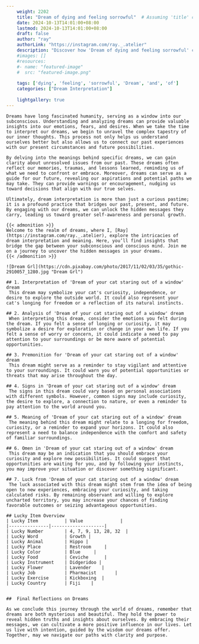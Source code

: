 ```yaml
---
    weight: 2202
    title: "Dream of dying and feeling sorrowful"  # Assuming 'title' column exists
    date: 2024-10-13T14:01:00+08:00
    lastmod: 2024-10-13T14:01:00+08:00
    draft: false
    author: "ray"
    authorLink: "https://instagram.com/ray._.atelier"
    description: "Discover how 'Dream of dying and feeling sorrowful' can interpret your future and uncover its significant meanings in your life."
    #images: []
    #resources:
    #- name: "featured-image"
    #  src: "featured-image.png"
    
    tags: ['dying', 'feeling', 'sorrowful', 'Dream', 'and', 'of']
    categories: ["Dream Interpretation"]
    
    lightgallery: true
---
```

    
    Dreams have long fascinated humanity, serving as a window into our subconscious. Understanding and analyzing dreams can provide valuable insights into our emotions, fears, and desires. When we take the time to interpret our dreams, we begin to unravel the complex tapestry of our inner thoughts. This process not only helps us understand ourselves better but also allows us to connect our past experiences with our present circumstances and future possibilities.
    
    By delving into the meanings behind specific dreams, we can gain clarity about unresolved issues from our past. These dreams often reflect our memories, traumas, and lessons learned, reminding us of what we need to confront or embrace. Moreover, dreams can serve as a guide for our future, revealing our aspirations and potential paths we may take. They can provide warnings or encouragement, nudging us toward decisions that align with our true selves.
    
    Ultimately, dream interpretation is more than just a curious pastime; it is a profound practice that bridges our past, present, and future. By engaging with our dreams, we can unlock the hidden messages they carry, leading us toward greater self-awareness and personal growth.
    
    {{< admonition >}}
    Welcome to the realm of dreams, where I, [Ray](https://instagram.com/ray._.atelier), explore the intricacies of dream interpretation and meaning. Here, you’ll find insights that bridge the gap between your subconscious and conscious mind. Join me on a journey to uncover the hidden messages in your dreams.
    {{< /admonition >}}
    
    ![Dream Grl](https://cdn.pixabay.com/photo/2017/11/02/03/35/gothic-2910057_1280.jpg "Dream Grl")
    
    ## 1. Interpretation of 'Dream of your cat staring out of a window' dream
     This dream may symbolize your cat's curiosity, independence, or desire to explore the outside world. It could also represent your cat's longing for freedom or a reflection of its natural instincts.
    
    ## 2. Analysis of 'Dream of your cat staring out of a window' dream
     When interpreting this dream, consider the emotions you felt during the dream. If you felt a sense of longing or curiosity, it may symbolize a desire for exploration or change in your own life. If you felt a sense of worry or concern, it could indicate a need to pay attention to your surroundings or be more aware of potential opportunities.
    
    ## 3. Premonition for 'Dream of your cat staring out of a window' dream
     This dream might serve as a reminder to stay vigilant and attentive to your surroundings. It could warn you of potential opportunities or threats that may arise throughout the day.
    
    ## 4. Signs in 'Dream of your cat staring out of a window' dream
     The signs in this dream could vary based on personal associations with different symbols. However, common signs may include curiosity, the desire to explore, a connection to nature, or even a reminder to pay attention to the world around you.
    
    ## 5. Meaning of 'Dream of your cat staring out of a window' dream
     The meaning behind this dream might relate to a longing for freedom, curiosity, or a reminder to expand your horizons. It could also represent a need to balance independence with the comfort and safety of familiar surroundings.
    
    ## 6. Omen in 'Dream of your cat staring out of a window' dream
     This dream may be an indication that you should embrace your curiosity and explore new possibilities. It could suggest that opportunities are waiting for you, and by following your instincts, you may improve your situation or discover something significant.
    
    ## 7. Luck from 'Dream of your cat staring out of a window' dream
     The luck associated with this dream might stem from the idea of being open to new experiences, embracing your curiosity, and taking calculated risks. By remaining observant and willing to explore uncharted territory, you may increase your chances of finding favorable outcomes or seizing advantageous opportunities.
    
    ## Lucky Item Overview
    | Lucky Item          | Value              |
    |---------------|--------------------|
    | Lucky Number        | 4, 7, 9, 13, 28, 32  |
    | Lucky Word          | Growth |
    | Lucky Animal        | Hippo |
    | Lucky Place         | Restroom     |
    | Lucky Color         | Blue     |
    | Lucky Food          | Ceviche      |
    | Lucky Instrument    | Didgeridoo |
    | Lucky Flower        | Lavender    |
    | Lucky Job           | Pharmacist       |
    | Lucky Exercise      | Kickboxing  |
    | Lucky Country       | Fiji    |
    
    
    ##  Final Reflections on Dreams
    
    As we conclude this journey through the world of dreams, remember that dreams are both mysterious and beautiful. They hold the power to reveal hidden truths and insights about ourselves. By embracing their messages, we can cultivate a more positive influence in our lives. Let us live with intention, guided by the wisdom our dreams offer. Together, may we navigate our paths with clarity and purpose.
    